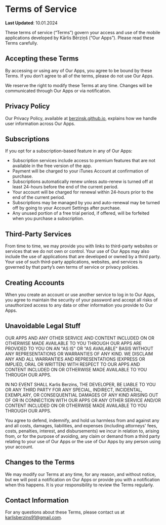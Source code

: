 # Terms of Service

**Last Updated**: 10.01.2024

These terms of service (“Terms”) govern your access and use of the mobile applications developed by Kārlis Bērziņš (“Our Apps”). Please read these Terms carefully.

## Accepting these Terms

By accessing or using any of Our Apps, you agree to be bound by these Terms. If you don’t agree to all of the terms, please do not use Our Apps.

We reserve the right to modify these Terms at any time. Changes will be communicated through Our Apps or via notification.

## Privacy Policy

Our Privacy Policy, available at [berzinsk.github.io](https://berzinsk.github.io), explains how we handle user information across Our Apps.

## Subscriptions

If you opt for a subscription-based feature in any of Our Apps:

- Subscription services include access to premium features that are not available in the free version of the app.
- Payment will be charged to your iTunes Account at confirmation of purchase.
- Subscriptions automatically renew unless auto-renew is turned off at least 24-hours before the end of the current period.
- Your account will be charged for renewal within 24-hours prior to the end of the current period.
- Subscriptions may be managed by you and auto-renewal may be turned off by going to your Account Settings after purchase.
- Any unused portion of a free trial period, if offered, will be forfeited when you purchase a subscription.

## Third-Party Services

From time to time, we may provide you with links to third-party websites or services that we do not own or control. Your use of Our Apps may also include the use of applications that are developed or owned by a third party. Your use of such third-party applications, websites, and services is governed by that party’s own terms of service or privacy policies.

## Creating Accounts

When you create an account or use another service to log in to Our Apps, you agree to maintain the security of your password and accept all risks of unauthorized access to any data or other information you provide to Our Apps.

## Unavoidable Legal Stuff

OUR APPS AND ANY OTHER SERVICE AND CONTENT INCLUDED ON OR OTHERWISE MADE AVAILABLE TO YOU THROUGH OUR APPS ARE PROVIDED TO YOU ON AN "AS IS" OR "AS AVAILABLE" BASIS WITHOUT ANY REPRESENTATIONS OR WARRANTIES OF ANY KIND. WE DISCLAIM ANY AND ALL WARRANTIES AND REPRESENTATIONS (EXPRESS OR IMPLIED, ORAL OR WRITTEN) WITH RESPECT TO OUR APPS AND CONTENT INCLUDED ON OR OTHERWISE MADE AVAILABLE TO YOU THROUGH OUR APPS.

IN NO EVENT SHALL Karlis Berzins, THE DEVELOPER, BE LIABLE TO YOU OR ANY THIRD PARTY FOR ANY SPECIAL, INDIRECT, INCIDENTAL, EXEMPLARY, OR CONSEQUENTIAL DAMAGES OF ANY KIND ARISING OUT OF OR IN CONNECTION WITH OUR APPS OR ANY OTHER SERVICE AND/OR CONTENT INCLUDED ON OR OTHERWISE MADE AVAILABLE TO YOU THROUGH OUR APPS.

You agree to defend, indemnify, and hold us harmless from and against any and all costs, damages, liabilities, and expenses (including attorneys' fees, costs, penalties, interest, and disbursements) we incur in relation to, arising from, or for the purpose of avoiding, any claim or demand from a third party relating to your use of Our Apps or the use of Our Apps by any person using your account.

## Changes to the Terms

We may modify our Terms at any time, for any reason, and without notice, but we will post a notification on Our Apps or provide you with a notification when this happens. It is your responsibility to review the Terms regularly.

## Contact Information

For any questions about these Terms, please contact us at karlisberzins91@gmail.com.